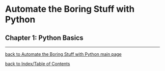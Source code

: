 # Automate the Boring Stuff with Python

## Chapter 1: Python Basics


---
[back to Automate the Boring Stuff with Python main page](atbswp.md)

[back to Index/Table of Contents](index.md)
